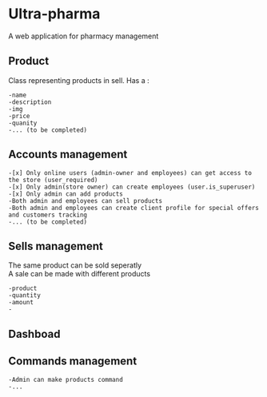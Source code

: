 # Ultra-pharma
A web application for pharmacy management

## Product
Class representing products in sell. Has a :  
  
    -name  
    -description  
    -img    
    -price  
    -quanity  
    -... (to be completed)  
   

## Accounts management
    -[x] Only online users (admin-owner and employees) can get access to the store (user_required)  
    -[x] Only admin(store owner) can create employees (user.is_superuser)  
    -[x] Only admin can add products  
    -Both admin and employees can sell products  
    -Both admin and employees can create client profile for special offers and customers tracking  
    -... (to be completed)  

## Sells management
The same product can be sold seperatly  
A sale can be made with different products  

    -product  
    -quantity  
    -amount  
    -
## Dashboad  

## Commands management  
	-Admin can make products command  
	-...  
